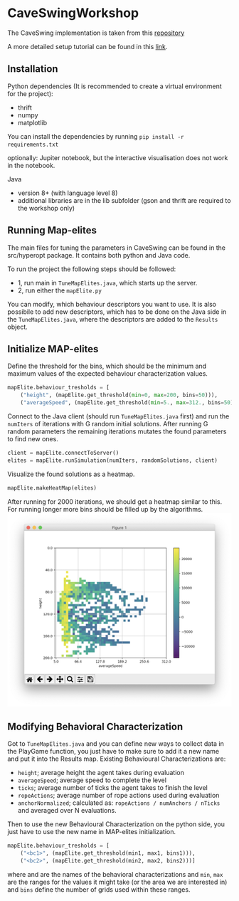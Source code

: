 # CaveSwingWorkshop


The CaveSwing implementation is taken from this [repository](https://github.com/ljialin/SimpleAsteroids.)

A more detailed setup tutorial can be found in this [link](https://docs.google.com/document/d/11vbF9zJkiSTIe_DpsB4NC_yih7Ls5nldk8YQ0aTJ18c/edit).

## Installation
Python dependencies (It is recommended to create a virtual environment for the project):
- thrift
- numpy
- matplotlib

You can install the dependencies by running ```pip install -r requirements.txt```

optionally: Jupiter notebook, but the interactive visualisation does not work in the notebook.

Java
- version 8+ (with language level 8)
- additional libraries are in the lib subfolder (gson and thrift are required to the workshop only)

## Running Map-elites
The main files for tuning the parameters in CaveSwing can be found in the src/hyperopt package. It contains both python and Java code.

To run the project the following steps should be followed:
- 1, run main in ```TuneMapElites.java```, which starts up the server.
- 2, run either the ```mapElite.py```

You can modify, which behaviour descriptors you want to use.
It is also possibile to add new descriptors, which has to be done on the Java side in the ```TuneMapElites.java```, where the descriptors are added to the ```Results``` object.

## Initialize MAP-elites

Define the threshold for the bins, which should be the minimum and maximum values of the expected behaviour characterization values.
```python
mapElite.behaviour_tresholds = [
    ("height", (mapElite.get_threshold(min=0, max=200, bins=50))),
    ("averageSpeed", (mapElite.get_threshold(min=5., max=312., bins=50)))]
```

Connect to the Java client (should run ```TuneMapElites.java``` first) and run the ```numIters``` of iterations with G random initial solutions. After running G random parameters the remaining iterations mutates the found parameters to find new ones.
```python
client = mapElite.connectToServer()
elites = mapElite.runSimulation(numIters, randomSolutions, client)
```

Visualize the found solutions as a heatmap. 
```python
mapElite.makeHeatMap(elites)
```
After running for 2000 iterations, we should get a heatmap similar to this. For running longer more bins should be filled up by the algorithms.
![Heatmap](imgs/heatmap.png "Heatmap Visualization")

## Modifying Behavioral Characterization
Got to ```TuneMapElites.java``` and you can define new ways to collect data in the PlayGame function, you just have to make sure to add it a new name and put it into the Results map.
Existing Behavioural Characterizations are:
- ```height```; average height the agent takes during evaluation
- ```averageSpeed```; average speed to complete the level
- ```ticks```; average number of ticks the agent takes to finish the level
- ```ropeActions```; average number of rope actions used during evaluation
- ```anchorNormalized```; calculated as: ```ropeActions / numAnchors / nTicks``` and averaged over N evaluations.

Then to use the new Behavioural Characterization on the python side, you just have to use the new name in MAP-elites initialization.
```python
mapElite.behaviour_tresholds = [
    ("<bc1>", (mapElite.get_threshold(min1, max1, bins1))),
    ("<bc2>", (mapElite.get_threshold(min2, max2, bins2)))]
```
where <bc1> and <bc2> are the names of the behavioral characterizations and ```min```, ```max``` are the ranges for the values it might take (or the area we are interested in) and ```bins``` define the number of grids used within these ranges.
